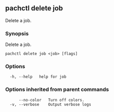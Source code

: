## pachctl delete job

Delete a job.

### Synopsis

Delete a job.

```
pachctl delete job <job> [flags]
```

### Options

```
  -h, --help   help for job
```

### Options inherited from parent commands

```
      --no-color   Turn off colors.
  -v, --verbose    Output verbose logs
```
